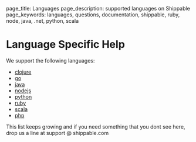 page_title: Languages
page_description: supported languages on Shippable
page_keywords: languages, questions, documentation, shippable, ruby, node, java, .net, python, scala

# Language Specific Help

We support the following languages:

-  [clojure](clojure.md)
-  [go](go.md)
-  [java](java.md)
-  [nodejs](nodejs.md)
-  [python](python.md)
-  [ruby](ruby.md)
-  [scala](scala.md)
-  [php](php.md)

This list keeps growing and if you need something that you dont see
here, drop us a line at support @ shippable.com
